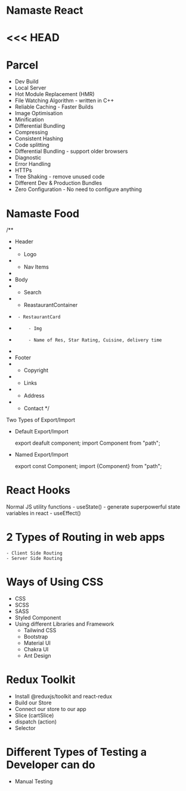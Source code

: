 # Namaste React
<<< HEAD
=======


# Parcel
- Dev Build
- Local Server
- Hot Module Replacement (HMR)
- File Watching Algorithm - written in C++
- Reliable Caching - Faster Builds
- Image Optimisation
- Minification
- Differential Bundling
- Compressing
- Consistent Hashing
- Code splitting
- Differential Bundling - support older browsers
- Diagnostic
- Error Handling
- HTTPs
- Tree Shaking - remove unused code
- Different Dev & Production Bundles
- Zero Configuration - No need to configure anything



# Namaste Food

/**
 * Header
 *  - Logo
 *  - Nav Items
 * 
 * Body
 *  - Search
 *  - ReastaurantContainer
 *      - RestaurantCard
 *          - Img
 *          - Name of Res, Star Rating, Cuisine, delivery time
 * 
 * Footer
 *  - Copyright
 *  - Links
 *  - Address
 *  - Contact
 */


 Two Types of Export/Import


 - Default Export/Import

    export deafult component;
    import Component from "path";


 - Named Export/Import

    export const Component;
    import {Component} from "path";


# React Hooks

   Normal JS utility functions
    - useState() - generate superpowerful state variables in react
    - useEffect()


# 2 Types of Routing in web apps
    - Client Side Routing
    - Server Side Routing



# Ways of Using CSS
  
  - CSS
  - SCSS
  - SASS
  - Styled Component
  - Using different Libraries and Framework
    - Tailwind CSS
    - Bootstrap
    - Material UI
    - Chakra UI
    - Ant Design


# Redux Toolkit
  - Install @reduxjs/toolkit and react-redux
  - Build our Store
  - Connect our store to our app
  - Slice (cartSlice)
  - dispatch (action)
  - Selector


# Different Types of Testing a Developer can do
  - Manual Testing
  <!-- - Integration Testing
  - End-to-End Testing
  - Snapshot Testing
  - UI Testing
  - API Testing
  - Security Testing
  - Performance Testing -->
